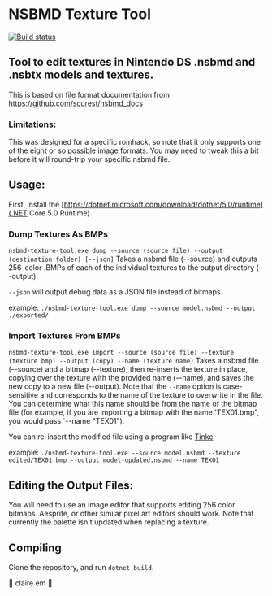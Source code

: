 # NSBMD Texture Tool
[![Build status](https://ci.appveyor.com/api/projects/status/hri9qra1k3s6yp4x?svg=true)](https://ci.appveyor.com/project/corick/nsbmd-texture-tool)

## Tool to edit textures in Nintendo DS .nsbmd and .nsbtx models and textures.
This is based on file format documentation from https://github.com/scurest/nsbmd_docs

### Limitations:
This was designed for a specific romhack, so note that it only supports one of the eight or so possible image formats. You may need to tweak this a bit before it will round-trip your specific nsbmd file. 

## Usage:
First, install the [https://dotnet.microsoft.com/download/dotnet/5.0/runtime](.NET Core 5.0 Runtime)

### Dump Textures As BMPs
`nsbmd-texture-tool.exe dump --source (source file) --output (destination folder) [--json]`
Takes a nsbmd file (--source) and outputs 256-color .BMPs of each of the individual textures to the output directory (--output).

`--json` will output debug data as a JSON file instead of bitmaps. 

example: `./nsbmd-texture-tool.exe dump --source model.nsbmd --output ./exported/`

### Import Textures From BMPs
`nsbmd-texture-tool.exe import --source (source file) --texture (texture bmp) --output (copy) --name (texture name)`
Takes a nsbmd file (--source) and a bitmap (--texture), then re-inserts the texture in place, copying over the texture with the provided name (--name), and saves the new copy to a new file (--output).
Note that the `--name` option is case-sensitive and corresponds to the name of the texture to overwrite in the file. You can determine what this name should be from the name of the bitmap file (for example, if you are importing a bitmap with the name 'TEX01.bmp", you would pass `--name "TEX01").

You can re-insert the modified file using a program like [Tinke](https://github.com/pleonex/tinke)

example: `./nsbmd-texture-tool.exe --source model.nsbmd --texture edited/TEX01.bmp --output model-updated.nsbmd --name TEX01`

## Editing the Output Files:
You will need to use an image editor that supports editing 256 color bitmaps.
Aesprite, or other similar pixel art editors should work.
Note that currently the palette isn't updated when replacing a texture.

## Compiling
Clone the repository, and run `dotnet build`.

💖 claire em 💖
